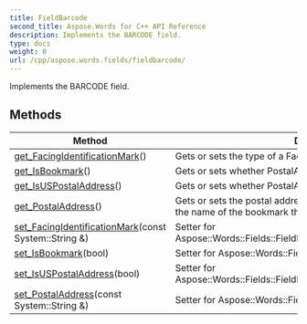 ```yaml
---
title: FieldBarcode
second_title: Aspose.Words for C++ API Reference
description: Implements the BARCODE field. 
type: docs
weight: 0
url: /cpp/aspose.words.fields/fieldbarcode/
---
```


Implements the BARCODE field. 

## Methods

| Method | Description |
| --- | --- |
| [get_FacingIdentificationMark](./get_facingidentificationmark/)() | Gets or sets the type of a Facing Identification Mark (FIM) to insert.  |
| [get_IsBookmark](./get_isbookmark/)() | Gets or sets whether PostalAddress is the name of a bookmark.  |
| [get_IsUSPostalAddress](./get_isuspostaladdress/)() | Gets or sets whether PostalAddress is a U.S. postal address.  |
| [get_PostalAddress](./get_postaladdress/)() | Gets or sets the postal address used for generating a barcode or the name of the bookmark that refers to it.  |
| [set_FacingIdentificationMark](./set_facingidentificationmark/)(const System::String &) | Setter for Aspose::Words::Fields::FieldBarcode::get_FacingIdentificationMark.  |
| [set_IsBookmark](./set_isbookmark/)(bool) | Setter for Aspose::Words::Fields::FieldBarcode::get_IsBookmark.  |
| [set_IsUSPostalAddress](./set_isuspostaladdress/)(bool) | Setter for Aspose::Words::Fields::FieldBarcode::get_IsUSPostalAddress.  |
| [set_PostalAddress](./set_postaladdress/)(const System::String &) | Setter for Aspose::Words::Fields::FieldBarcode::get_PostalAddress.  |
